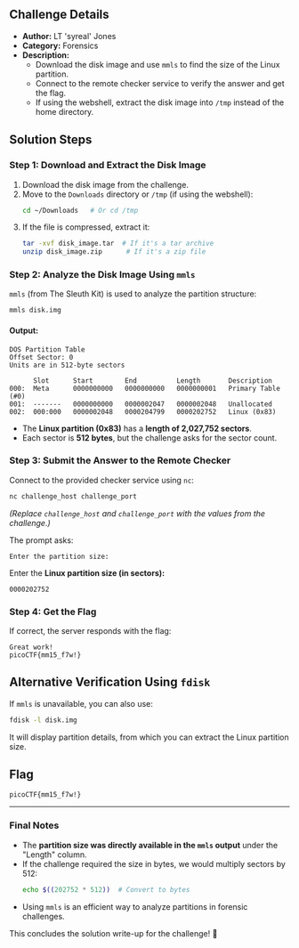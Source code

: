 

## **Challenge Details**
- **Author:** LT 'syreal' Jones
- **Category:** Forensics
- **Description:**
  - Download the disk image and use `mmls` to find the size of the Linux partition.
  - Connect to the remote checker service to verify the answer and get the flag.
  - If using the webshell, extract the disk image into `/tmp` instead of the home directory.

## **Solution Steps**

### **Step 1: Download and Extract the Disk Image**
1. Download the disk image from the challenge.
2. Move to the `Downloads` directory or `/tmp` (if using the webshell):
   ```sh
   cd ~/Downloads   # Or cd /tmp
   ```
3. If the file is compressed, extract it:
   ```sh
   tar -xvf disk_image.tar  # If it's a tar archive
   unzip disk_image.zip      # If it's a zip file
   ```

### **Step 2: Analyze the Disk Image Using `mmls`**
`mmls` (from The Sleuth Kit) is used to analyze the partition structure:
```sh
mmls disk.img
```
#### **Output:**
```
DOS Partition Table
Offset Sector: 0
Units are in 512-byte sectors

      Slot      Start        End          Length       Description
000:  Meta      0000000000   0000000000   0000000001   Primary Table (#0)
001:  -------   0000000000   0000002047   0000002048   Unallocated
002:  000:000   0000002048   0000204799   0000202752   Linux (0x83)
```
- The **Linux partition (0x83)** has a **length of 2,027,752 sectors**.
- Each sector is **512 bytes**, but the challenge asks for the sector count.

### **Step 3: Submit the Answer to the Remote Checker**
Connect to the provided checker service using `nc`:
```sh
nc challenge_host challenge_port
```
_(Replace `challenge_host` and `challenge_port` with the values from the challenge.)_

The prompt asks:
```
Enter the partition size:
```
Enter the **Linux partition size (in sectors):**
```
0000202752
```

### **Step 4: Get the Flag**
If correct, the server responds with the flag:
```
Great work!
picoCTF{mm15_f7w!}
```

## **Alternative Verification Using `fdisk`**
If `mmls` is unavailable, you can also use:
```sh
fdisk -l disk.img
```
It will display partition details, from which you can extract the Linux partition size.

## **Flag**
```
picoCTF{mm15_f7w!}
```

---

### **Final Notes**
- The **partition size was directly available in the `mmls` output** under the "Length" column.
- If the challenge required the size in bytes, we would multiply sectors by 512:
  ```sh
  echo $((202752 * 512))  # Convert to bytes
  ```
- Using `mmls` is an efficient way to analyze partitions in forensic challenges.

This concludes the solution write-up for the challenge! 🚀

